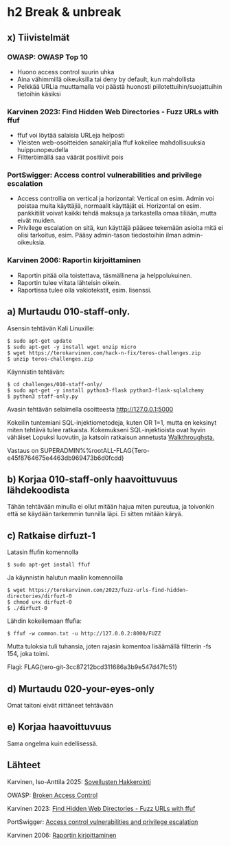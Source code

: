 # h2 Break & unbreak

## x) Tiivistelmät

### OWASP: OWASP Top 10

- Huono access control suurin uhka
- Aina vähimmillä oikeuksilla tai deny by default, kun mahdollista
- Pelkkää URLia muuttamalla voi päästä huonosti piilotettuihin/suojattuihin tietoihin käsiksi

### Karvinen 2023: Find Hidden Web Directories - Fuzz URLs with ffuf

- ffuf voi löytää salaisia URLeja helposti
- Yleisten web-osoitteiden sanakirjalla ffuf kokeilee mahdollisuuksia huippunopeudella
- Filtteröimällä saa väärät positiivit pois

### PortSwigger: Access control vulnerabilities and privilege escalation

- Access controllia on vertical ja horizontal: Vertical on esim. Admin voi poistaa muita käyttäjiä, normaalit käyttäjät ei. Horizontal on esim. pankkitilit voivat kaikki tehdä maksuja ja tarkastella omaa tiliään, mutta eivät muiden.
- Privilege escalation on sitä, kun käyttäjä pääsee tekemään asioita mitä ei olisi tarkoitus, esim. Pääsy admin-tason tiedostoihin ilman admin-oikeuksia.

### Karvinen 2006: Raportin kirjoittaminen

- Raportin pitää olla toistettava, täsmällinena ja helppolukuinen.
- Raportin tulee viitata lähteisin oikein.
- Raportissa tulee olla vakiotekstit, esim. lisenssi.

## a) Murtaudu 010-staff-only.

Asensin tehtävän Kali Linuxille:

    $ sudo apt-get update
    $ sudo apt-get -y install wget unzip micro
    $ wget https://terokarvinen.com/hack-n-fix/teros-challenges.zip
    $ unzip teros-challenges.zip

Käynnistin tehtävän:

    $ cd challenges/010-staff-only/
    $ sudo apt-get -y install python3-flask python3-flask-sqlalchemy
    $ python3 staff-only.py

Avasin tehtävän selaimella osoitteesta http://127.0.0.1:5000

Kokeilin tuntemiani SQL-injektiometodeja, kuten OR 1=1, mutta en keksinyt miten tehtävä tulee ratkaista. Kokemukseni SQL-injektioista ovat hyvin vähäiset Lopuksi luovutin, ja katsoin ratkaisun annetusta [Walkthroughsta.](https://askdatdude.github.io/diary/entries/diary.html?entry=SH24-002&week=) 

Vastaus on SUPERADMIN%%rootALL-FLAG{Tero-e45f8764675e4463db969473b6d0fcdd}

## b) Korjaa 010-staff-only haavoittuvuus lähdekoodista

Tähän tehtävään minulla ei ollut mitään hajua miten pureutua, ja toivonkin että se käydään tarkemmin tunnilla läpi. Ei sitten mitään käryä.

## c) Ratkaise dirfuzt-1

Latasin ffufin komennolla

    $ sudo apt-get install ffuf

Ja käynnistin halutun maalin komennoilla

    $ wget https://terokarvinen.com/2023/fuzz-urls-find-hidden-directories/dirfuzt-0
    $ chmod u+x dirfuzt-0
    $ ./dirfuzt-0

Lähdin kokeilemaan ffufia:

    $ ffuf -w common.txt -u http://127.0.0.2:8000/FUZZ

Mutta tuloksia tuli tuhansia, joten rajasin komentoa lisäämällä filtterin -fs 154, joka toimi.

Flagi: FLAG{tero-git-3cc87212bcd311686a3b9e547d47fc51}

## d) Murtaudu 020-your-eyes-only

Omat taitoni eivät riittäneet tehtävään

## e) Korjaa haavoittuvuus

Sama ongelma kuin edellisessä.

## Lähteet

Karvinen, Iso-Anttila 2025: [Sovellusten Hakkerointi](https://terokarvinen.com/sovellusten-hakkerointi/#h2-break--unbreak-tero)

OWASP: [Broken Access Control](https://owasp.org/Top10/A01_2021-Broken_Access_Control/)

Karvinen 2023: [Find Hidden Web Directories - Fuzz URLs with ffuf](https://terokarvinen.com/2023/fuzz-urls-find-hidden-directories/)

PortSwigger: [Access control vulnerabilities and privilege escalation](https://portswigger.net/web-security/access-control)

Karvinen 2006: [Raportin kirjoittaminen](https://terokarvinen.com/2006/raportin-kirjoittaminen-4/)

